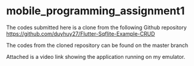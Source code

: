 # mobile_programming_assignment1

The codes submitted here is a clone from the following Github repository
https://github.com/duyhuy27/Flutter-Sqflite-Example-CRUD

The codes from the cloned repository can be found on the master branch

Attached is a video link showing the application running on my emulator.
